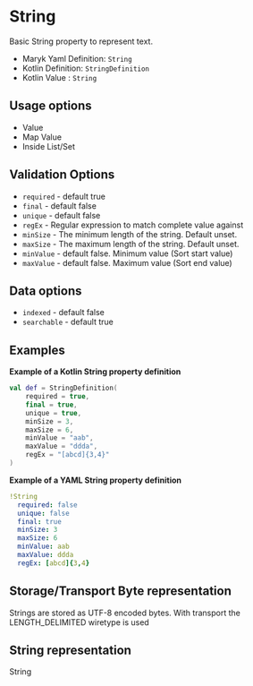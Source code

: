 # String
Basic String property to represent text.

- Maryk Yaml Definition: `String`
- Kotlin Definition: `StringDefinition`
- Kotlin Value : `String`

## Usage options
- Value
- Map Value
- Inside List/Set

## Validation Options
- `required` - default true
- `final` - default false
- `unique` - default false
- `regEx` - Regular expression to match complete value against
- `minSize` - The minimum length of the string. Default unset.
- `maxSize` - The maximum length of the string. Default unset.
- `minValue` - default false. Minimum value (Sort start value)
- `maxValue` - default false. Maximum value (Sort end value)

## Data options
- `indexed` - default false
- `searchable` - default true

## Examples

**Example of a Kotlin String property definition**
```kotlin
val def = StringDefinition(
    required = true,
    final = true,
    unique = true,
    minSize = 3,
    maxSize = 6,
    minValue = "aab",
    maxValue = "ddda",
    regEx = "[abcd]{3,4}"
)
```

**Example of a YAML String property definition**
```yaml
!String
  required: false
  unique: false
  final: true
  minSize: 3
  maxSize: 6
  minValue: aab
  maxValue: ddda
  regEx: [abcd]{3,4}
```

## Storage/Transport Byte representation
Strings are stored as UTF-8 encoded bytes. With transport the LENGTH_DELIMITED wiretype is used

## String representation
String
